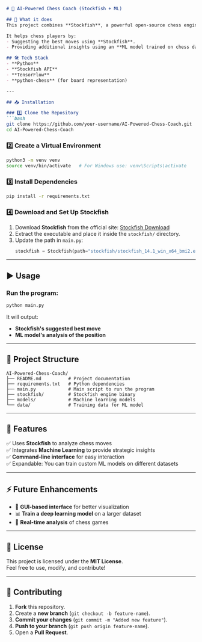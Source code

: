 ```markdown
# 🧠 AI-Powered Chess Coach (Stockfish + ML)

## 🚀 What it does
This project combines **Stockfish**, a powerful open-source chess engine, with **Machine Learning (ML)** to analyze and provide insights into chess moves and strategies.  

It helps chess players by:
- Suggesting the best moves using **Stockfish**.
- Providing additional insights using an **ML model trained on chess data**.

## 🛠 Tech Stack
- **Python**
- **Stockfish API**
- **TensorFlow**
- **python-chess** (for board representation)

---

## 📥 Installation

### 1️⃣ Clone the Repository
```bash
git clone https://github.com/your-username/AI-Powered-Chess-Coach.git
cd AI-Powered-Chess-Coach
```

### 2️⃣ Create a Virtual Environment
```bash
python3 -m venv venv
source venv/bin/activate   # For Windows use: venv\Scripts\activate
```

### 3️⃣ Install Dependencies
```bash
pip install -r requirements.txt
```

### 4️⃣ Download and Set Up Stockfish
1. Download **Stockfish** from the official site: [Stockfish Download](https://stockfishchess.org/download/)
2. Extract the executable and place it inside the `stockfish/` directory.
3. Update the path in `main.py`:
   ```python
   stockfish = Stockfish(path="stockfish/stockfish_14.1_win_x64_bmi2.exe")
   ```

---

## ▶️ Usage
### Run the program:
```bash
python main.py
```

It will output:
- **Stockfish's suggested best move**
- **ML model's analysis of the position**

---

## 📁 Project Structure
```
AI-Powered-Chess-Coach/
├── README.md          # Project documentation
├── requirements.txt   # Python dependencies
├── main.py            # Main script to run the program
├── stockfish/         # Stockfish engine binary
├── models/            # Machine learning models
└── data/              # Training data for ML model
```

---

## 📌 Features
✅ Uses **Stockfish** to analyze chess moves  
✅ Integrates **Machine Learning** to provide strategic insights  
✅ **Command-line interface** for easy interaction  
✅ Expandable: You can train custom ML models on different datasets  

---

## ⚡ Future Enhancements
- 🎨 **GUI-based interface** for better visualization  
- 📊 **Train a deep learning model** on a larger dataset  
- 🔄 **Real-time analysis** of chess games  

---

## 📜 License
This project is licensed under the **MIT License**.  
Feel free to use, modify, and contribute!  

---

## 🤝 Contributing
1. **Fork** this repository.
2. Create a **new branch** (`git checkout -b feature-name`).
3. **Commit your changes** (`git commit -m "Added new feature"`).
4. **Push to your branch** (`git push origin feature-name`).
5. Open a **Pull Request**.
